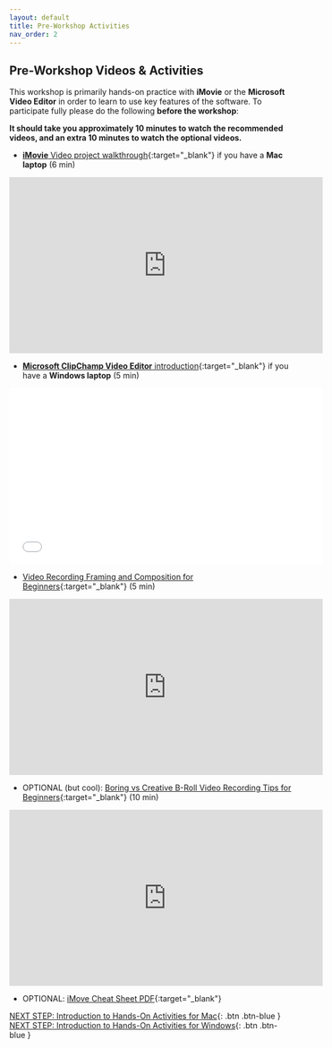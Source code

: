 ```yaml
---
layout: default
title: Pre-Workshop Activities
nav_order: 2
---
```

## Pre-Workshop Videos & Activities
This workshop is primarily hands-on practice with **iMovie** or the **Microsoft Video Editor** in order to learn to use key features of the software. To participate fully please do the following **before the workshop**:

**It should take you approximately 10 minutes to watch the recommended videos, and an extra 10 minutes to watch the optional videos.**<br>

- [**iMovie** Video project walkthrough](https://www.youtube.com/watch?v=pWXpaFFx8f0?t=8){:target="_blank"} if you have a **Mac laptop** (6 min)
<iframe width="560" height="315" src="https://www.youtube.com/embed/pWXpaFFx8f0?t=8" title="iMovie Introduction" frameborder="0" allow="accelerometer; autoplay; clipboard-write; encrypted-media; gyroscope; picture-in-picture" allowfullscreen></iframe>

- [**Microsoft ClipChamp Video Editor** introduction]([https://www.youtube.com/watch?v=HZTeaQP9Wjw](https://youtu.be/UksuVFUvcac?si=tSVuSEHtYtnVd26N&t=11)){:target="_blank"} if you have a **Windows laptop** (5 min)
<iframe width="560" height="315" src="[https://www.youtube.com/embed/HZTeaQP9Wjw](https://youtu.be/UksuVFUvcac?si=tSVuSEHtYtnVd26N&t=11)" title="ClipChamp Introduction" frameborder="0" allow="accelerometer; autoplay; clipboard-write; encrypted-media; gyroscope; picture-in-picture" allowfullscreen></iframe>

- [Video Recording Framing and Composition for Beginners](https://www.youtube.com/watch?v=nKM3jkEOpuE){:target="_blank"} (5 min)
<iframe width="560" height="315" src="https://www.youtube.com/embed/nKM3jkEOpuE" title="Mobile Video Recording Tips for Beginners" frameborder="0" allow="accelerometer; autoplay; clipboard-write; encrypted-media; gyroscope; picture-in-picture" allowfullscreen></iframe>

- OPTIONAL (but cool): [Boring vs Creative B-Roll Video Recording Tips for Beginners](https://www.youtube.com/watch?v=6Oud3sw21Bw){:target="_blank"} (10 min)
<iframe width="560" height="315" src="https://www.youtube.com/embed/6Oud3sw21Bw" title="B-Roll video for Beginners" frameborder="0" allow="accelerometer; autoplay; clipboard-write; encrypted-media; gyroscope; picture-in-picture" allowfullscreen></iframe>

- OPTIONAL: [iMove Cheat Sheet PDF](https://goo.gl/pc3bE4){:target="_blank"}

[NEXT STEP: Introduction to Hands-On Activities for Mac](activities-intro-mac.html){: .btn .btn-blue }
[NEXT STEP: Introduction to Hands-On Activities for Windows](activities-intro-windows.html){: .btn .btn-blue }
